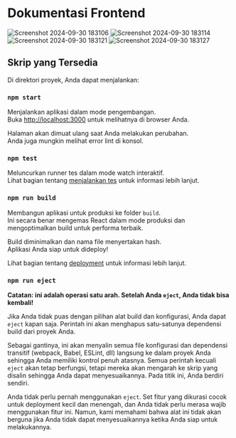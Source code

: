 # Dokumentasi Frontend


![Screenshot 2024-09-30 183106](https://github.com/user-attachments/assets/95bd5d28-1faa-4fcc-8249-be87692d1ae5)
![Screenshot 2024-09-30 183114](https://github.com/user-attachments/assets/e63acd07-7918-4dd6-ab58-6e518994780b)
![Screenshot 2024-09-30 183121](https://github.com/user-attachments/assets/51b8da84-43d7-4cf0-9fc4-697f774149fb)
![Screenshot 2024-09-30 183127](https://github.com/user-attachments/assets/10173815-b57f-4d5e-8164-df0cce996984)

## Skrip yang Tersedia

Di direktori proyek, Anda dapat menjalankan:

### `npm start`

Menjalankan aplikasi dalam mode pengembangan.\
Buka [http://localhost:3000](http://localhost:3000) untuk melihatnya di browser Anda.

Halaman akan dimuat ulang saat Anda melakukan perubahan.\
Anda juga mungkin melihat error lint di konsol.

### `npm test`

Meluncurkan runner tes dalam mode watch interaktif.\
Lihat bagian tentang [menjalankan tes](https://facebook.github.io/create-react-app/docs/running-tests) untuk informasi lebih lanjut.

### `npm run build`

Membangun aplikasi untuk produksi ke folder `build`.\
Ini secara benar mengemas React dalam mode produksi dan mengoptimalkan build untuk performa terbaik.

Build diminimalkan dan nama file menyertakan hash.\
Aplikasi Anda siap untuk dideploy!

Lihat bagian tentang [deployment](https://facebook.github.io/create-react-app/docs/deployment) untuk informasi lebih lanjut.

### `npm run eject`

**Catatan: ini adalah operasi satu arah. Setelah Anda `eject`, Anda tidak bisa kembali!**

Jika Anda tidak puas dengan pilihan alat build dan konfigurasi, Anda dapat `eject` kapan saja. Perintah ini akan menghapus satu-satunya dependensi build dari proyek Anda.

Sebagai gantinya, ini akan menyalin semua file konfigurasi dan dependensi transitif (webpack, Babel, ESLint, dll) langsung ke dalam proyek Anda sehingga Anda memiliki kontrol penuh atasnya. Semua perintah kecuali `eject` akan tetap berfungsi, tetapi mereka akan mengarah ke skrip yang disalin sehingga Anda dapat menyesuaikannya. Pada titik ini, Anda berdiri sendiri.

Anda tidak perlu pernah menggunakan `eject`. Set fitur yang dikurasi cocok untuk deployment kecil dan menengah, dan Anda tidak perlu merasa wajib menggunakan fitur ini. Namun, kami memahami bahwa alat ini tidak akan berguna jika Anda tidak dapat menyesuaikannya ketika Anda siap untuk melakukannya.

